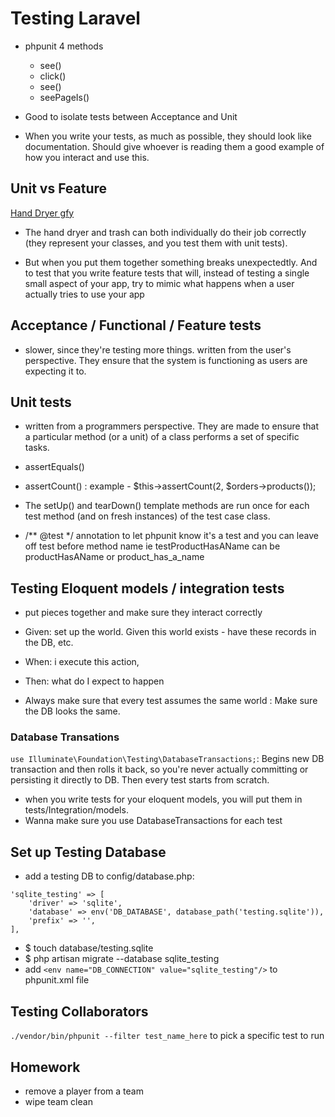 # Testing Laravel

- phpunit 4 methods
    - see()
    - click()
    - see()
    - seePageIs()

- Good to isolate tests between Acceptance and Unit

- When you write your tests, as much as possible, they should look like documentation. Should give whoever is reading them a good example of how you interact and use this.

## Unit vs Feature
[Hand Dryer gfy](https://gfycat.com/HotOrangeCoypu)

- The hand dryer and trash can both individually do their job correctly (they represent your classes, and you test them with unit tests).

- But when you put them together something breaks unexpectedtly. And to test that you write feature tests that will, instead of testing a single small aspect of your app, try to mimic what happens when a user actually tries to use your app

## Acceptance / Functional / Feature tests
- slower, since they're testing more things. written from the user's perspective. They ensure that the system is functioning as users are expecting it to.

## Unit tests

- written from a programmers perspective. They are made to ensure that a particular method (or a unit) of a class performs a set of specific tasks.

- assertEquals() 
- assertCount() : example - $this->assertCount(2, $orders->products());
- The setUp() and tearDown() template methods are run once for each test method (and on fresh instances) of the test case class.

- /** @test */ annotation to let phpunit know it's a test and you can leave off test before method name ie testProductHasAName can be productHasAName or product_has_a_name

## Testing Eloquent models / integration tests

- put pieces together and make sure they interact correctly
- Given: set up the world. Given this world exists - have these records in the DB, etc. 
- When: i execute this action, 
- Then: what do I expect to happen

- Always make sure that every test assumes the same world : Make sure the DB looks the same.

### Database Transations

`use Illuminate\Foundation\Testing\DatabaseTransactions;`: Begins new DB transaction and then rolls it back, so you're never actually committing or persisting it directly to DB. Then every test starts from scratch.

- when you write tests for your eloquent models, you will put them in tests/Integration/models. 
- Wanna make sure you use DatabaseTransactions for each test

## Set up Testing Database

- add a testing DB to config/database.php:
```
'sqlite_testing' => [
    'driver' => 'sqlite',
    'database' => env('DB_DATABASE', database_path('testing.sqlite')),
    'prefix' => '',
],
```
- $ touch database/testing.sqlite
- $ php artisan migrate --database sqlite_testing
- add `<env name="DB_CONNECTION" value="sqlite_testing"/>` to phpunit.xml file

## Testing Collaborators

`./vendor/bin/phpunit --filter test_name_here` to pick a specific test to run


## Homework

- remove a player from a team
- wipe team clean